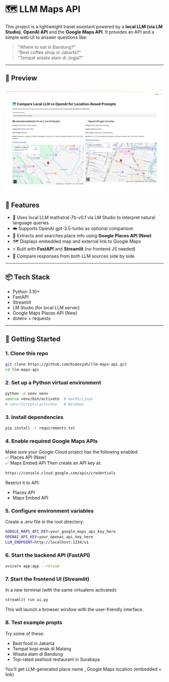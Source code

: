 # 🗺️ LLM Maps API

This project is a lightweight travel assistant powered by a **local LLM (via LM Studio)**, **OpenAI API** and the **Google Maps API**. It provides an API and a simple web UI to answer questions like:

> "Where to eat in Bandung?"  
> "Best coffee shop in Jakarta?"  
> "Tempat wisata alam di Jogja?"

---

## 📸 Preview

![app.png](images/app.png)
---

## 🔧 Features

- 🧠 Uses local LLM mathstral-7b-v0.1 via LM Studio to interpret natural language queries
- ☁️ Supports OpenAI gpt-3.5-turbo as optional comparison
- 📍 Extracts and searches place info using **Google Places API (New)**
- 🗺️ Displays embedded map and external link to Google Maps
- ⚡ Built with **FastAPI** and **Streamlit** (no frontend JS needed)
- 🔀 Compare responses from both LLM sources side by side

---

## 📦 Tech Stack

- Python 3.10+
- FastAPI
- Streamlit
- LM Studio (for local LLM server)
- Google Maps Places API (New)
- dotenv + requests

---

## 🚀 Getting Started

### 1. Clone this repo

```bash
git clone https://github.com/bimosyah/llm-maps-api.git
cd llm-maps-api
```

### 2. Set up a Python virtual environment
```bash
python -m venv venv
source venv/bin/activate  # macOS/Linux
# venv\Scripts\activate   # Windows
```

### 3. Install dependencies
```bash
pip install -r requirements.txt
```

### 4. Enable required Google Maps APIs
Make sure your Google Cloud project has the following enabled: <br>
✅ Places API (New) <br>
✅ Maps Embed API
Then create an API key at:
```bash
https://console.cloud.google.com/apis/credentials
```
Restrict it to API: <br> 
- Places API 
- Maps Embed API


### 5. Configure environment variables
Create a .env file in the root directory:
```bash
GOOGLE_MAPS_API_KEY=your_google_maps_api_key_here
OPENAI_API_KEY=your_openai_api_key_here
LLM_ENDPOINT=http://localhost:1234/v1
```

### 6. Start the backend API (FastAPI)
```bash
uvicorn app:app --reload
```
### 7. Start the frontend UI (Streamlit)
In a new terminal (with the same virtualenv activated):
```bash
streamlit run ui.py
```
This will launch a browser window with the user-friendly interface.

### 8. Test example propts
Try some of these:
- Best food in Jakarta 
- Tempat kopi enak di Malang 
- Wisata alam di Bandung 
- Top-rated seafood restaurant in Surabaya

You’ll get LLM-generated place name , Google Maps location (embedded + link)

